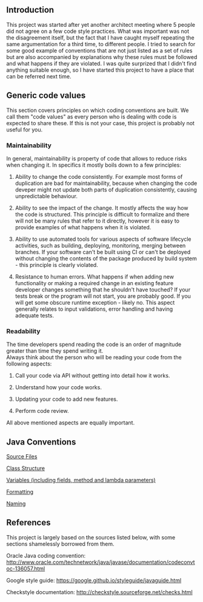 ## Introduction

This project was started after yet another architect meeting where 5 people did not agree on a few code style practices.
What was important was not the disagreement itself, but the fact that I have caught myself repeating the same 
argumentation for a third time, to different people. I tried to search for some good example of conventions that are not 
just listed as a set of rules but are also accompanied by explanations why these rules must be followed and what happens 
if they are violated. I was quite surprized that I didn't find anything suitable enough, so I have started this project 
to have a place that can be referred next time.
    
## Generic code values 

This section covers principles on which coding conventions are built. We call them "code values" as every person who is 
dealing with code is expected to share these. If this is not your case, this project is probably not useful for you.    


### Maintainability 

In general, maintainability is property of code that allows to reduce risks when changing it.
In specifics it mostly boils down to a few principles:

1. Ability to change the code consistently. For example most forms of duplication are bad for maintainability, because 
 when changing the code deveper might not update both parts of duplication consistently, causing unpredictable 
 behaviour. 

2. Ability to see the impact of the change. It mostly affects the way how the code is structured. 
 This principle is difficult to formalize and there will not be many rules that refer to it directly, however it is 
 easy to provide examples of what happens when it is violated.  

3. Ability to use automated tools for various aspects of software lifecycle activities, such as building, deploying,
 monitoring, merging between branches. If your software can't be built using CI or can't be deployed without changing 
 the contents of the package produced by build system - this principle is clearly violated.
  
4. Resistance to human errors. What happens if when adding new functionality or making a required change in an existing 
 feature developer changes something that he shouldn't have touched? If your tests break or the program will not start,
 you are probably good. If you will get some obscure runtime exception - likely no. This aspect generally relates to 
 input validations, error handling and having adequate tests.  
  
 
### Readability

The time developers spend reading the code is an order of magnitude greater than time they spend writing it.   
Always think about the person who will be reading your code from the following aspects:

1. Call your code via API without getting into detail how it works.

2. Understand how your code works.

3. Updating your code to add new features.

4. Perform code review.

All above mentioned aspects are equally important.


## Java Conventions

[Source Files](java/sources.md)

[Class Structure](java/class-structure.md)

[Variables (including fields, method and lambda parameters)](java/variables.md)


[Formatting](java/formatting.md)

[Naming](java/naming.md)


## References

This project is largely based on the sources listed below, with some sections shamelessly borrowed from them.

Oracle Java coding convention: 
http://www.oracle.com/technetwork/java/javase/documentation/codeconvtoc-136057.html

Google style guide: 
https://google.github.io/styleguide/javaguide.html 

Checkstyle documentation: 
http://checkstyle.sourceforge.net/checks.html